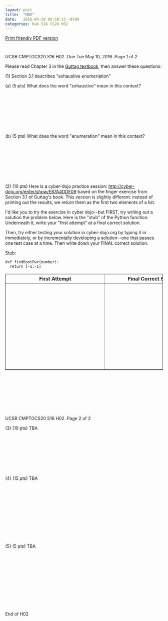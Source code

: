 ```yaml
---
layout: post
title:  "H02"
date:   2016-04-29 09:50:13 -0700
categories: hwk S16 CS20 H02
---
```


[Print friendly PDF version](http://www.cs.ucsb.edu/~pconrad/cs20/16S/pdf/CS20-S16-H02.pdf)

<div style="font-size:80%; page-break-before:always;">&nbsp;</div>

UCSB CMPTGCS20 S16 H02.  Due Tue May 10, 2016.  Page 1 of 2

Please read Chapter 3 in the [Guttag textbook](https://mitpress.mit.edu/books/introduction-computation-and-programming-using-python-0), then answer these questions:


(1) Section 3.1 describes "exhaustive enumeriation"

(a) (5 pts) What does the word "exhaustive" mean in this context? 

<div style="margin-bottom:8em;">&nbsp;</div>

(b) (5 pts) What does the word "enumeration" mean in this context? 

<div style="margin-bottom:8em;">&nbsp;</div>

(2) (10 pts) Here is a cyber-dojo practice session: http://cyber-dojo.org/enter/show/E87A4DDE09 based on the finger exercise from Section 3.1 of Guttag's book.     This version is slightly different: instead of printing out the results, we return them as the first two elements of a list.   

I'd like you to try the exercise in cyber dojo--but FIRST, try writing out a solution the problem below.   Here is the "stub" of the Python function.  Underneath it, write your "first attempt" at a final correct solution.

Then, try either testing your solution in cyber-dojo.org by typing it in immediately, or by incrementally developing a solution--one that passes one test case at a time.    Then write down your FINAL correct solution.   

Stub:

```
def findRootPwr(number):
  return [-1,-1]
```

<table border="1">
<tr>
 <th style="width:200px">First Attempt</th>
 <th style="width:200px">Final Correct Solution</th>
</tr>
<tr>
 <td border="1"><div style="margin-bottom:8em;width:300px;"><br><br><br><br><br><br><br></div></td>
 <td border="1"><div style="margin-bottom:8em;width:300px;">&nbsp;</div></td>
</tr>
</table>

<div style="margin-bottom:8em;page-break-after:always;">&nbsp;</div>

UCSB CMPTGCS20 S16 H02.    Page 2 of 2

(3) (10 pts) TBA

<div style="margin-bottom:8em;">&nbsp;</div>

(4) (15 pts) TBA


<div style="margin-bottom:12em;">&nbsp;</div>

(5) (5 pts) TBA

<div style="margin-bottom:12em;">&nbsp;</div>

End of H02

<div style="margin-bottom:1em;page-break-after:always">&nbsp;</div>
